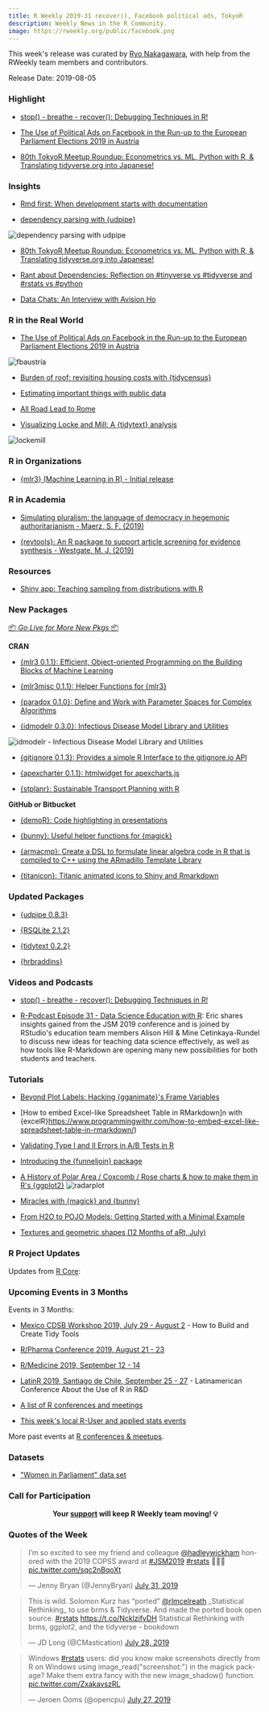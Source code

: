 ```yaml
---
title: R Weekly 2019-31 recover(), Facebook political ads, TokyoR
description: Weekly News in the R Community.
image: https://rweekly.org/public/facebook.png
---
```


This week's release was curated by [Ryo Nakagawara](https://twitter.com/R_by_Ryo), with help from the RWeekly team members and contributors.

Release Date: 2019-08-05

### Highlight

+ [stop() - breathe - recover(): Debugging Techniques in R!](https://www.youtube.com/watch?v=M5n_2jmdJ_8)

+ [The Use of Political Ads on Facebook in the Run-up to the European Parliament Elections 2019 in Austria](http://rpubs.com/zoowalk/FB_EP2019/)

+ [80th TokyoR Meetup Roundup: Econometrics vs. ML, Python with R, & Translating tidyverse.org into Japanese!](https://ryo-n7.github.io/2019-08-02-tokyoR-80-roundup/)

### Insights

+ [Rmd first: When development starts with documentation](https://rtask.thinkr.fr/when-development-starts-with-documentation/)

+ [dependency parsing with {udpipe}](http://bnosac.be/index.php/blog/93-dependency-parsing-with-udpipe/)

![dependency parsing with udpipe](https://raw.githubusercontent.com/rweekly/image/master/2019-08-05/udpipe1.png)

+ [80th TokyoR Meetup Roundup: Econometrics vs. ML, Python with R, & Translating tidyverse.org into Japanese!](https://ryo-n7.github.io/2019-08-02-tokyoR-80-roundup/)

+ [Rant about Dependencies: Reflection on #tinyverse vs #tidyverse and #rstats vs #python](https://www.ddrive.no/post/rant-about-dependencies/)

+ [Data Chats: An Interview with Avision Ho](https://martinctc.github.io/blog/data-chats-an-interview-with-avision-ho/)

### R in the Real World

+ [The Use of Political Ads on Facebook in the Run-up to the European Parliament Elections 2019 in Austria](http://rpubs.com/zoowalk/FB_EP2019/)

![fbaustria](https://raw.githubusercontent.com/rweekly/image/master/2019-08-05/FBaustria.png)

+ [Burden of roof: revisiting housing costs with {tidycensus}](https://austinwehrwein.com/data-visualization/housing/)

+ [Estimating important things with public data](http://www.datalorax.com/post/estimating-important-things-with-public-data/)

+ [All Road Lead to Rome](https://datawookie.netlify.com/blog/2019/07/all-road-lead-to-rome/)

+ [Visualizing Locke and Mill: A {tidytext} analysis](https://sethdobson.netlify.com/2019/07/24/visualizing-locke-and-mill-a-tidytext-analysis/)

![lockemill](https://raw.githubusercontent.com/rweekly/image/master/2019-08-05/jsmill-locke.png)

###  R in Organizations

+ [{mlr3} (Machine Learning in R) - Initial release](https://mlr-org.com/docs/mlr3-0-1-0/)

###  R in Academia

+ [Simulating pluralism: the language of democracy in hegemonic authoritarianism - Maerz, S. F. (2019)](https://www.tandfonline.com/doi/full/10.1080/2474736X.2019.1605834)

+ [{revtools}: An R package to support article screening for evidence synthesis - Westgate, M. J. (2019)](https://onlinelibrary.wiley.com/doi/abs/10.1002/jrsm.1374)

###  Resources

+ [Shiny app: Teaching sampling from distributions with R](http://shiny.psy.gla.ac.uk/debruine/simulate/)

###  New Packages

<p class="added-hostname"><a href="https://rweekly.org/live" target="_blank" class="externalLink">📦 <i>Go Live for More New Pkgs</i> 📦</a></p>

**CRAN**

+ [{mlr3 0.1.1}: Efficient, Object-oriented Programming on the Building Blocks of Machine Learning](https://cran.r-project.org/web/packages/mlr3/index.html)

+ [{mlr3misc 0.1.1}: Helper Functions for {mlr3}](https://cran.r-project.org/web/packages/mlr3misc/index.html)

+ [{paradox 0.1.0}: Define and Work with Parameter Spaces for Complex Algorithms](https://cran.r-project.org/web/packages/paradox/index.html)

+ [{idmodelr 0.3.0}: Infectious Disease Model Library and Utilities](https://cran.r-project.org/package=idmodelr/)

![idmodelr - Infectious Disease Model Library and Utilities](https://raw.githubusercontent.com/rweekly/image/master/2019-08-05/idmodelr.png)

+ [{gitignore 0.1.3}: Provides a simple R Interface to the gitignore.io API](https://github.com/ropensci/gitignore)

+ [{apexcharter 0.1.1}: htmlwidget for apexcharts.js](https://github.com/dreamRs/apexcharter/)

+ [{stplanr}: Sustainable Transport Planning with R](https://cran.r-project.org/web/packages/stplanr/index.html)

**GitHub or Bitbucket**

+ [{demoR}: Code highlighting in presentations](https://web.calpoly.edu/~kbodwin/demoR/articles/demoR.html)

+ [{bunny}: Useful helper functions for {magick}](https://github.com/dmi3kno/bunny/)

+ [{armacmp}: Create a DSL to formulate linear algebra code in R that is compiled to C++ using the ARmadillo Template Library](https://github.com/dirkschumacher/armacmp)

+ [{titanicon}: Titanic animated icons to Shiny and Rmarkdown](https://github.com/JohnCoene/titanicon/)

### Updated Packages

+ [{udpipe 0.8.3}](http://bnosac.be/index.php/blog/92-update-of-udpipe/)

+ [{RSQLite 2.1.2}](https://github.com/r-dbi/RSQLite/)

+ [{tidytext 0.2.2}](https://cran.r-project.org/web/packages/tidytext/index.html)

+ [{hrbraddins}](https://gitlab.com/hrbrmstr/hrbraddins/)

###  Videos and Podcasts

+ [stop() - breathe - recover(): Debugging Techniques in R!](https://www.youtube.com/watch?v=M5n_2jmdJ_8)

+ [R-Podcast Episode 31 - Data Science Education with R](https://r-podcast.org/31): Eric shares insights gained from the JSM 2019 conference and is joined by RStudio's education team members Alison Hill & Mine Cetinkaya-Rundel to discuss new ideas for teaching data science effectively, as well as how tools like R-Markdown are opening many new possibilities for both students and teachers.

###  Tutorials

+ [Beyond Plot Labels: Hacking {gganimate}'s Frame Variables](https://data-chronicler.netlify.com/2019/07/24/2019-07-24-beyond-plot-labels-hacking-gganimate-s-frame-variables/)

+ [How to embed Excel-like Spreadsheet Table in RMarkdown]n with {excelR}https://www.programmingwithr.com/how-to-embed-excel-like-spreadsheet-table-in-rmarkdown/)

+ [Validating Type I and II Errors in A/B Tests in R](https://rviews.rstudio.com/2019/07/31/validating-type-i-and-ii-errors-in-a-b-tests-in-r/)

+ [Introducing the {funneljoin} package](https://hookedondata.org/introducing-the-funneljoin-package/)

+ [A History of Polar Area / Coxcomb / Rose charts & how to make them in R's {ggplot2}](https://www.sportschord.com/post/polar_area_charts_tutorial/)
![radarplot](https://raw.githubusercontent.com/rweekly/image/master/2019-08-05/radarplot.png)

+ [Miracles with {magick} and {bunny}](https://www.ddrive.no/post/miracles-with-magick-and-bunny/)

+ [From H2O to POJO Models: Getting Started with a Minimal Example](https://www.onceupondata.com/2019/07/13/h2o-pojo-models/)

+ [Textures and geometric shapes (12 Months of aRt, July)](https://www.williamrchase.com/post/textures-and-geometric-shapes-12-months-of-art-july/)

<!--<div class="post-more-begi
n></div><div class="post-more-end"></div>-->

###  R Project Updates

Updates from [R Core](http://developer.r-project.org/blosxom.cgi/R-devel/NEWS):

###  Upcoming Events in 3 Months

Events in 3 Months:

+ [Mexico CDSB Workshop 2019, July 29 - August 2](https://comunidadbioinfo.github.io/post/building-tidy-tools-cdsb-runconf-2019/) - How to Build and Create Tidy Tools

+ [R/Pharma Conference 2019, August 21 - 23](http://rinpharma.com/)

+ [R/Medicine 2019, September 12 - 14](https://r-medicine.com/)

+ [LatinR 2019, Santiago de Chile, September 25 - 27](http://latin-r.com) - Latinamerican Conference About the Use of R in R&D

+ [A list of R conferences and meetings](https://jumpingrivers.github.io/meetingsR/events.html)

+ [This week's local R-User and applied stats events](https://community.rstudio.com/c/irl)


More past events at [R conferences & meetups](https://conf.rweekly.org).

### Datasets

+ ["Women in Parliament" data set](https://github.com/saghirb/Women-in-Parliament-Hex-Sticker)

###  Call for Participation


<p class="hide-support added-hostname support-rweekly" style="text-align: center;font-weight: bold;">Your <a class="non-visited externalLink" href="https://www.patreon.com/rweekly" onclick="pas(this)">support</a> will keep R Weekly team moving! 💡</p>

###  Quotes of the Week

<blockquote class="twitter-tweet"><p lang="en" dir="ltr">I’m so excited to see my friend and colleague <a href="https://twitter.com/hadleywickham?ref_src=twsrc%5Etfw">@hadleywickham</a> honored with the 2019 COPSS award at <a href="https://twitter.com/hashtag/JSM2019?src=hash&amp;ref_src=twsrc%5Etfw">#JSM2019</a> <a href="https://twitter.com/hashtag/rstats?src=hash&amp;ref_src=twsrc%5Etfw">#rstats</a> 👏👏👏 <a href="https://t.co/sqc2nBqoXt">pic.twitter.com/sqc2nBqoXt</a></p>&mdash; Jenny Bryan (@JennyBryan) <a href="https://twitter.com/JennyBryan/status/1156704920495513600?ref_src=twsrc%5Etfw">July 31, 2019</a></blockquote> <script async src="https://platform.twitter.com/widgets.js" charset="utf-8"></script> 

<blockquote class="twitter-tweet"><p lang="en" dir="ltr">This is wild. Solomon Kurz has “ported” <a href="https://twitter.com/rlmcelreath?ref_src=twsrc%5Etfw">@rlmcelreath</a> _Statistical Rethinking_ to use brms &amp; Tidyverse. And made the ported book open source. <a href="https://twitter.com/hashtag/rstats?src=hash&amp;ref_src=twsrc%5Etfw">#rstats</a> <a href="https://t.co/NcklzifvDH">https://t.co/NcklzifvDH</a> Statistical Rethinking with brms, ggplot2, and the tidyverse - bookdown</p>&mdash; JD Long (@CMastication) <a href="https://twitter.com/CMastication/status/1155451998373896192?ref_src=twsrc%5Etfw">July 28, 2019</a></blockquote> <script async src="https://platform.twitter.com/widgets.js" charset="utf-8"></script> 

<blockquote class="twitter-tweet"><p lang="en" dir="ltr">Windows <a href="https://twitter.com/hashtag/rstats?src=hash&amp;ref_src=twsrc%5Etfw">#rstats</a> users: did you know make screenshots directly from R on Windows using image_read(&quot;screenshot:&quot;) in the magick package? Make them extra fancy with the new image_shadow() function. <a href="https://t.co/ZxakavszRL">pic.twitter.com/ZxakavszRL</a></p>&mdash; Jeroen Ooms (@opencpu) <a href="https://twitter.com/opencpu/status/1155078546102083584?ref_src=twsrc%5Etfw">July 27, 2019</a></blockquote> <script async src="https://platform.twitter.com/widgets.js" charset="utf-8"></script> 

